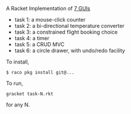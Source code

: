 
A Racket Implementation of [7 GUIs](https://eugenkiss.github.io/7guis/)

- task 1: a mouse-click counter 
- task 2: a bi-directional temperature converter 
- task 3: a constrained flight booking choice 
- task 4: a timer 
- task 5: a CRUD MVC 
- task 6: a circle drawer, with undo/redo facility 


To install, 
```
$ raco pkg install git@...
```

To run, 
```
gracket task-N.rkt
```
for any N. 

